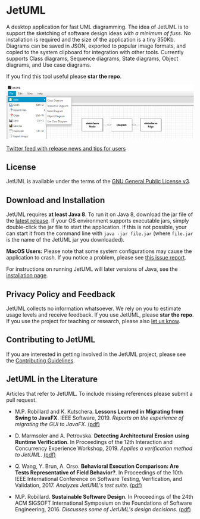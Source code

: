 # JetUML
A desktop application for fast UML diagramming. The idea of JetUML is to support the sketching of software design ideas *with a minimum of fuss*. No installation is required and the size of the application is a tiny 350Kb. Diagrams can be saved in JSON, exported to popular image formats, and copied to the system clipboard for integration with other tools. Currently supports Class diagrams, Sequence diagrams, State diagrams, Object diagrams, and Use case diagrams.

If you find this tool useful please **star the repo**.

![JetUML Class Diagram](docs/banner.png)

[Twitter feed with release news and tips for users](https://twitter.com/search?q=%40JetUML&src=typd&lang=en)

## License 

JetUML is available under the terms of the [GNU General Public License v3](https://www.gnu.org/licenses/gpl.html). 

## Download and Installation

JetUML requires **at least Java 8**. To run it on Java 8, download the jar file of the [latest release](https://github.com/prmr/JetUML/releases). If your OS environment supports executable jars, simply double-click the jar file to start the application. If this is not possible, your can start it from the command line with `java -jar file.jar` (where `file.jar` is the name of the JetUML jar you downloaded). 

**MacOS Users:** Please note that some system configurations may cause the application to crash. If you notice a problem, please see [this issue report](https://github.com/prmr/JetUML/issues/324).

For instructions on running JetUML will later versions of Java, see the [installation page](docs/install.md).


## Privacy Policy and Feedback

JetUML collects no information whatsoever. We rely on you to estimate usage levels and receive feedback. If you use JetUML, please **star the repo**. If you use the project for teaching or research, please also [let us know](mailto:jetuml@cs.mcgill.ca). 

## Contributing to JetUML

If you are interested in getting involved in the JetUML project, please see the [Contributing Guidelines](docs/CONTRIBUTING.md).

## JetUML in the Literature

Articles that refer to JetUML. To include missing references please submit a pull request.

* M.P. Robillard and K. Kutschera. **Lessons Learned in Migrating from Swing to JavaFX**. IEEE Software, 2019. *Reports on the experience of migrating the GUI to JavaFX*. [(pdf)](https://www.cs.mcgill.ca/~martin/papers/software2019.pdf)

* D. Marmsoler and A. Petrovska. **Detecting Architectural Erosion using Runtime Verification**. In Proceedings of the 12th Interaction and Concurrency Experience Workshop, 2019. *Applies a verification method to JetUML*. [(pdf)](https://www.researchgate.net/publication/333748317_Detecting_Architectural_Erosion_using_Runtime_Verification/download)

* Q. Wang, Y. Brun, A. Orso. **Behavioral Execution Comparison: Are Tests Representative of Field Behavior?**. In Proceedings of the 10th IEEE International Conference on Software Testing, Verification, and Validation, 2017. *Analyzes JetUML's test suite*. [(pdf)](https://people.cs.umass.edu/~brun/pubs/pubs/Wang17icst.pdf)

* 	M.P. Robillard. **Sustainable Software Design**. In Proceedings of the 24th ACM SIGSOFT International Symposium on the Foundations of Software Engineering, 2016. *Discusses some of JetUML's design decisions*. [(pdf)](https://www.cs.mcgill.ca/~martin/papers/fse2016.pdf)

